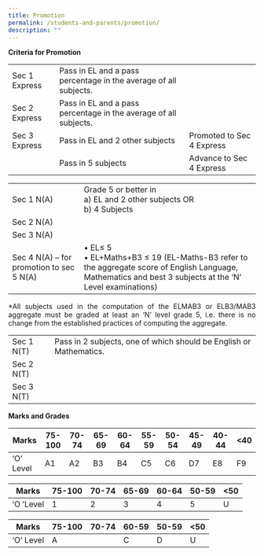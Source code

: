 ```yaml
---
title: Promotion
permalink: /students-and-parents/promotion/
description: ""
---
```

**Criteria for Promotion**


|               |              |                           |
|---------------|---------|---------------------------|
| Sec 1 Express | Pass in EL and a pass percentage in the average of all subjects. |                           |
| Sec 2 Express | Pass in EL and a pass percentage in the average of all subjects. |                           |
| Sec 3 Express | Pass in EL and 2 other subjects                                  | Promoted to Sec 4 Express |
|               | Pass in 5 subjects                                               | Advance to Sec 4 Express  |


|                    |                 |
|-------------|-------------------|
| Sec 1 N(A)                               | Grade 5 or better in<br>a) EL and 2 other subjects OR<br>b) 4 Subjects                                                                                  |
| Sec 2 N(A)                               |                                                                                                                                                         |
| Sec 3 N(A)                               |                                                                                                                                                         |
| Sec 4 N(A) – for promotion to sec 5 N(A) | • EL≤ 5<br>• EL+Maths+B3 ≤ 19 (EL-Maths-B3 refer to the aggregate score of English Language, Mathematics and best 3 subjects at the ‘N’ Level examinations) |

<p style="text-align: justify;">*All subjects used in the computation of the ELMAB3 or ELB3/MAB3 aggregate must be graded at least an ‘N’ level grade 5, i.e. there is no change from the established practices of computing the aggregate.</p>

|            |                                                                    |
|------------|--------------------------------------------------------------------|
| Sec 1 N(T) | Pass in 2 subjects, one of which should be English or Mathematics. |
| Sec 2 N(T) |                                                                    |
| Sec 3 N(T) |                                                                    |


**Marks and Grades**


| Marks     | 75-100 | 70-74 | 65-69 | 60-64 | 55-59 | 50-54 | 45-49 | 40-44 | <40 |
|-----------|--------|-------|-------|-------|-------|-------|-------|-------|-----|
| ‘O’ Level | A1     | A2    | B3    | B4    | C5    | C6    | D7    | E8    | F9  |

| Marks     | 75-100 | 70-74 | 65-69 | 60-64 | 50-59 | <50 |
|-----------|--------|-------|-------|-------|-------|-----|
| ‘O ’Level | 1      | 2     | 3     | 4     | 5     | U   |


| Marks     | 75-100 | 70-74 | 60-59 | 50-59 | <50 |
|-----------|--------|-------|-------|-------|-----|
| ‘O’ Level | A      |       | C     | D     | U   |